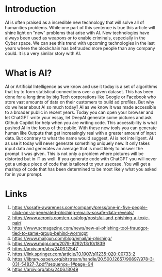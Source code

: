 # Introduction
AI is often praised as a incredible new technology that will solve all of humanities problems. While one part of this sentence is true this article will shine light on "new" problems that arise with AI.  New technologies have always been used as weapons or to enable criminals, especially in the Cyber space. We can see this trend with upcoming technologies in the last years where the blockchain has befrauded more people than any company could. It is a very similar story with AI. 

# What is AI?
AI or Artificial Intelligence as we know and use it today is a set of algorithms that try to form statistical connections over a given dataset.  This has been done for a long time by big Tech corporations like Google or Facebook who store vast amounts of data on their customers to build ad profiles. But why do we hear about AI so much today?
AI as we know it was made accessible to a broader public in recent years. Today you can open your browser and let ChatGPT write your essay, let DeepAI generate some pictures and ask Github Copilot for help when you are writing code. This accessibility is what pushed AI in the focus of the public.
With these new tools you can generate human like Outputs that get increasingly real with a greater amount of input data. But contrary to what the name would suggest, AI is not intelligent. AI as use it today will never generate something uniquely new. It only takes input data and generates an average that is most likely to answer the prompt it was given. 
This is not only a problem where pictures will be distorted but in IT as well. If you generate code with ChatGPT you will never get a unique piece of code that is tailored to your usecase. You will get a mashup of code that has been determined to be most likely what you asked for in your prompt.





# Links 

1. https://sosafe-awareness.com/company/press/one-in-five-people-click-on-ai-generated-phishing-emails-sosafe-data-reveals/
2. https://www.acronis.com/en-us/blog/posts/ai-and-phishing-a-toxic-pair/
3. https://www.scmagazine.com/news/new-ai-phishing-tool-fraudgpt-tied-to-same-group-behind-wormgpt
4. https://www.mailgun.com/blog/email/ai-phishing/
5. https://www.mdpi.com/2079-9292/13/10/1839
6. https://arxiv.org/abs/2406.12547
7. https://link.springer.com/article/10.1007/s11235-020-00733-2
8. https://library.oapen.org/bitstream/handle/20.500.12657/90897/978-3-031-54827-7.pdf?sequence=1#page=94
9. https://arxiv.org/abs/2406.13049